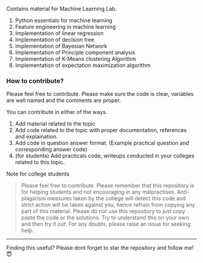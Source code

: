 Contains material for Machine Learning Lab.



1. Python essentials for machine learning 
2. Feature engineering in machine learning 
3. Implementation of linear regression 
4. Implementation of decision tree 
5. Implementation of Bayesian Network
6. Implementation of Principle component analysis 
7. Implementation of K-Means clustering Algorithm 
8. Implementation of expectation maximization algorithm

### How to contribute?

Please feel free to contribute. Please make sure the code is clear, variables are well named and the comments are proper.

You can contribute in either of the ways.
1) Add material related to the topic
2) Add code related to the topic with proper documentation, references and explaination.
3) Add code in question answer format. (Example practical question and corresponding answer code)
4) (for students) Add practicals code, writeups conducted in your colleges related to this topic.


Note for college students
> Please feel free to contribute. Please remember that this repository is for helping students and not encouraging in any malpractises. Anti-plagarism measures taken by the college will detect this code and strict action will be taken against you, hence refrain from copying any part of this material. Please do not use this repository to just copy paste the code or the solutions. Try to understand this on your own and then try it out. For any doubts, please raise an issue for seeking help.


________________________________________________________________

Finding this useful? Please dont forget to star the repository and follow me! 😇
